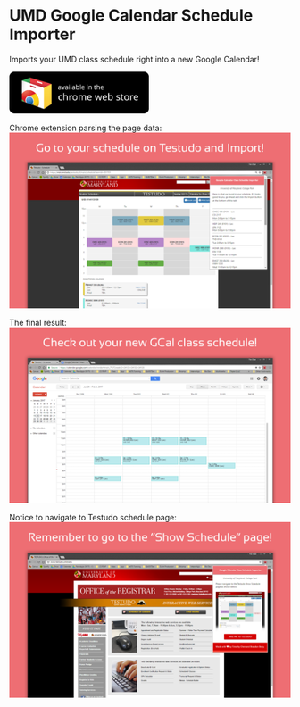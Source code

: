 # UMD Google Calendar Schedule Importer
Imports your UMD class schedule right into a new Google Calendar!

[<img src="available-in-chrome-web-store-button.png" width="250">](https://chrome.google.com/webstore/detail/umd-gcal-schedule-importe/jegeklcfgfcjbcbcabblbhdakfaibckn)


Chrome extension parsing the page data:
![Screenshot1](screenshots/ext_screenshot1.png)

The final result:
![Screenshot2](screenshots/ext_screenshot2.png)

Notice to navigate to Testudo schedule page:
![Screenshot3](screenshots/ext_screenshot3.png)